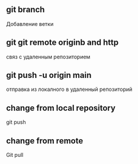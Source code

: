 ## git branch 
Добавление ветки 
## git git remote originb and http
связ с удаленным репозиторием
## git push -u origin main 
отправка из локалного в удаленный репозиторий 
## change from local repository
git push 
## change from remote 
Git pull
